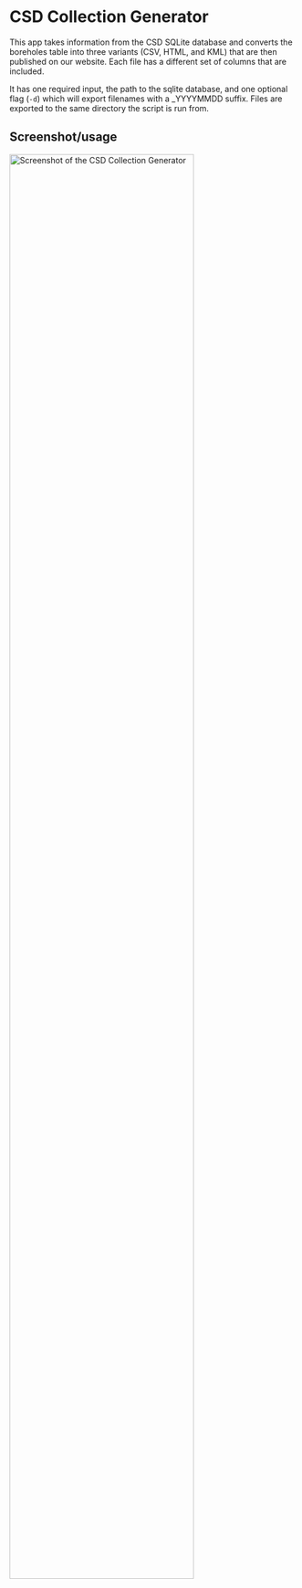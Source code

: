 # CSD Collection Generator

This app takes information from the CSD SQLite database and converts the boreholes table into three variants (CSV, HTML, and KML) that are then published on our website. Each file has a different set of columns that are included.

It has one required input, the path to the sqlite database, and one optional flag (```-d```) which will export filenames with a \_YYYYMMDD suffix. Files are exported to the same directory the script is run from.

## Screenshot/usage
<img src="https://user-images.githubusercontent.com/6476269/56608831-49120a00-65d1-11e9-9c83-27ac284bf5ac.png" width="80%" alt="Screenshot of the CSD Collection Generator" />
